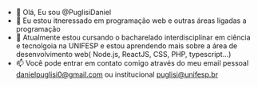 - 👋 Olá, Eu sou @PuglisiDaniel
- 👀 Eu estou itneressado em programação web e outras áreas ligadas a programação 
- 🌱 Atualmente estou cursando o bacharelado interdisciplinar em ciência e tecnolgoia na UNIFESP e estou aprendendo mais sobre a área de desenvolvimento web( Node.js, ReactJS, CSS, PHP, typescript...)
- 📫 Você pode entrar em contato comigo através do meu email pessoal danielpuglisi0@gmail.com ou institucional puglisi@unifesp.br

<!---
PuglisiDaniel/PuglisiDaniel is a ✨ special ✨ repository because its `README.md` (this file) appears on your GitHub profile.
You can click the Preview link to take a look at your changes.
--->
